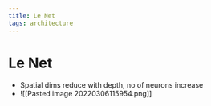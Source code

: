 ```yaml
---
title: Le Net
tags: architecture
---
```


# Le Net
- Spatial dims reduce with depth, no of neurons increase
- ![[Pasted image 20220306115954.png]]








